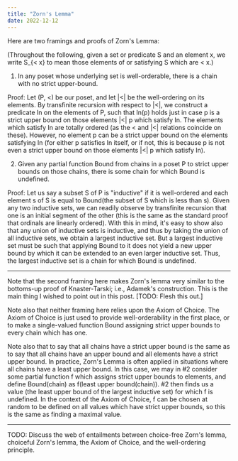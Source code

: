 ```yaml
---
title: "Zorn's Lemma"
date: 2022-12-12
---
```

Here are two framings and proofs of Zorn's Lemma:

(Throughout the following, given a set or predicate S and an element x, we write S_{< x} to mean those elements of or satisfying S which are < x.)

1. In any poset whose underlying set is well-orderable, there is a chain with no strict upper-bound.

Proof: Let (P, <) be our poset, and let |<| be the well-ordering on its elements. By transfinite recursion with respect to |<|, we construct a predicate In on the elements of P, such that In(p) holds just in case p is a strict upper bound on those elements |<| p which satisfy In. The elements which satisfy In are totally ordered (as the < and |<| relations coincide on these). However, no element p can be a strict upper bound on the elements satisfying In (for either p satisfies In itself, or if not, this is because p is not even a strict upper bound on those elements |<| p which satisfy In).

2. Given any partial function Bound from chains in a poset P to strict upper bounds on those chains, there is some chain for which Bound is undefined.

Proof: Let us say a subset S of P is "inductive" if it is well-ordered and each element s of S is equal to Bound(the subset of S which is less than s). Given any two inductive sets, we can readily observe by transfinite recursion that one is an initial segment of the other (this is the same as the standard proof that ordinals are linearly ordered). With this in mind, it's easy to show also that any union of inductive sets is inductive, and thus by taking the union of all inductive sets, we obtain a largest inductive set. But a largest inductive set must be such that applying Bound to it does not yield a new upper bound by which it can be extended to an even larger inductive set. Thus, the largest inductive set is a chain for which Bound is undefined.

****

Note that the second framing here makes Zorn's lemma very similar to the bottoms-up proof of Knaster-Tarski; i.e., Adamek's construction. This is the main thing I wished to point out in this post. \[TODO: Flesh this out.\]

Note also that neither framing here relies upon the Axiom of Choice. The Axiom of Choice is just used to provide well-orderability in the first place, or to make a single-valued function Bound assigning strict upper bounds to every chain which has one.

Note also that to say that all chains have a strict upper bound is the same as to say that all chains have an upper bound and all elements have a strict upper bound. In practice, Zorn's Lemma is often applied in situations where all chains have a least upper bound. In this case, we may in #2 consider some partial function f which assigns strict upper bounds to elements, and define Bound(chain) as f(least upper bound(chain)). #2 then finds us a value (the least upper bound of the largest inductive set) for which f is undefined. In the context of the Axiom of Choice, f can be chosen at random to be defined on all values which have strict upper bounds, so this is the same as finding a maximal value.

****

TODO: Discuss the web of entailments between choice-free Zorn's lemma, choiceful Zorn's lemma, the Axiom of Choice, and the well-ordering principle.